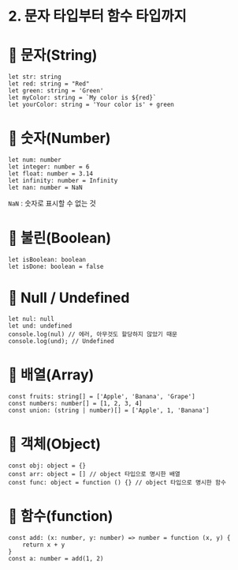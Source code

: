 # 2. 문자 타입부터 함수 타입까지

# 📌 문자(String)

```tsx
let str: string
let red: string = "Red"
let green: string = 'Green'
let myColor: string = `My color is ${red}`
let yourColor: string = 'Your color is' + green
```

# 📌 숫자(Number)

```tsx
let num: number
let integer: number = 6
let float: number = 3.14
let infinity: number = Infinity
let nan: number = NaN
```

`NaN` : 숫자로 표시할 수 없는 것

# 📌 불린(Boolean)

```tsx
let isBoolean: boolean
let isDone: boolean = false
```

# 📌 Null / Undefined

```tsx
let nul: null
let und: undefined
console.log(nul) // 에러, 아무것도 할당하지 않았기 때문
console.log(und); // Undefined
```

# 📌 배열(Array)

```tsx
const fruits: string[] = ['Apple', 'Banana', 'Grape']
const numbers: number[] = [1, 2, 3, 4]
const union: (string | number)[] = ['Apple', 1, 'Banana']
```

# 📌 객체(Object)

```tsx
const obj: object = {}
const arr: object = [] // object 타입으로 명시한 배열
const func: object = function () {} // object 타입으로 명시한 함수
```

# 📌 함수(function)

```tsx
const add: (x: number, y: number) => number = function (x, y) {
	return x + y
}
const a: number = add(1, 2)
```
